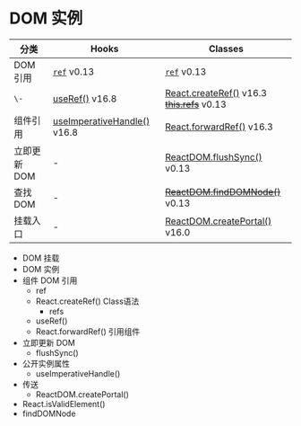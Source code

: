 # DOM 实例

分类 | Hooks | Classes
---|---|---
DOM 引用 | [`ref`](https://zh-hans.react.dev/learn/referencing-values-with-refs) v0.13 | [`ref`](https://zh-hans.react.dev/learn/referencing-values-with-refs) v0.13
`\-` | [useRef()](https://zh-hans.react.dev/reference/react/useRef) v16.8 | [React.createRef()](https://zh-hans.react.dev/reference/react/createRef) v16.3 <br /> [~~this.refs~~](https://zh-hans.legacy.reactjs.org/docs/refs-and-the-dom.html#legacy-api-string-refs) v0.13
组件引用 | [useImperativeHandle()](https://zh-hans.react.dev/reference/react/useImperativeHandle) v16.8 | [React.forwardRef()](https://zh-hans.react.dev/reference/react/forwardRef#forwardref) v16.3
立即更新DOM | - | [ReactDOM.flushSync()](https://zh-hans.react.dev/reference/react-dom/flushSync) v0.13
查找DOM | - | [~~ReactDOM.findDOMNode()~~](https://zh-hans.react.dev/reference/react-dom/findDOMNode) v0.13
挂载入口 | - | [ReactDOM.createPortal()](https://zh-hans.react.dev/reference/react-dom/createPortal) v16.0

- DOM 挂载
- DOM 实例
- 组件 DOM 引用
  - ref
  - React.createRef()  Class语法
    - refs
  - useRef()
  - React.forwardRef() 引用组件
- 立即更新 DOM
  - flushSync()
- 公开实例属性
  - useImperativeHandle()
- 传送
  - ReactDOM.createPortal()
- React.isValidElement()
- findDOMNode